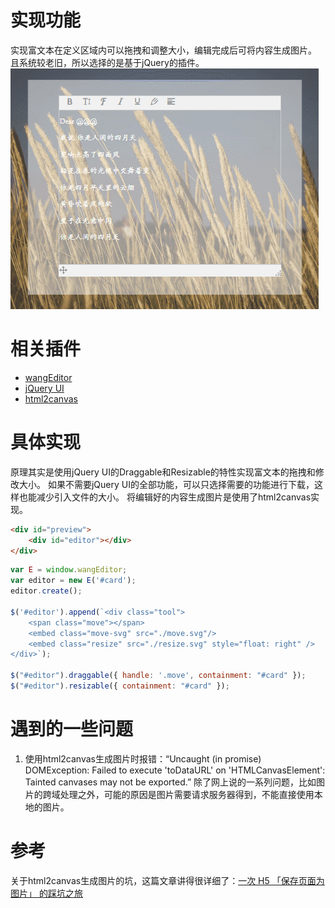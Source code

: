 # 实现功能
实现富文本在定义区域内可以拖拽和调整大小，编辑完成后可将内容生成图片。
且系统较老旧，所以选择的是基于jQuery的插件。
![](../image/notes/richtext.gif)

# 相关插件
* [wangEditor](http://www.wangeditor.com/)
* [jQuery UI](https://jqueryui.com/)
* [html2canvas](https://html2canvas.hertzen.com/)

# 具体实现
原理其实是使用jQuery UI的Draggable和Resizable的特性实现富文本的拖拽和修改大小。
如果不需要jQuery UI的全部功能，可以只选择需要的功能进行下载，这样也能减少引入文件的大小。
将编辑好的内容生成图片是使用了html2canvas实现。

```html
<div id="preview">
    <div id="editor"></div>
</div>
```

```js
var E = window.wangEditor;
var editor = new E('#card');
editor.create();
        
$('#editor').append(`<div class="tool">
    <span class="move"></span>
    <embed class="move-svg" src="./move.svg"/>
    <embed class="resize" src="./resize.svg" style="float: right" />
</div>`);
        
$("#editor").draggable({ handle: '.move', containment: "#card" });
$("#editor").resizable({ containment: "#card" });
```

# 遇到的一些问题
1. 使用html2canvas生成图片时报错：“Uncaught (in promise) DOMException: Failed to execute 'toDataURL' on 'HTMLCanvasElement': Tainted canvases may not be exported.”
    除了网上说的一系列问题，比如图片的跨域处理之外，可能的原因是图片需要请求服务器得到，不能直接使用本地的图片。

# 参考
关于html2canvas生成图片的坑，这篇文章讲得很详细了：[一次 H5 「保存页面为图片」 的踩坑之旅](https://juejin.im/post/5a17c5e26fb9a04527254689)